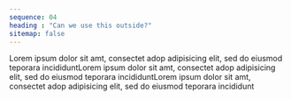 ```yaml
---
sequence: 04
heading : "Can we use this outside?"
sitemap: false
---
```

Lorem ipsum dolor sit amt, consectet adop adipisicing elit, sed do eiusmod teporara incididuntLorem ipsum dolor sit amt, consectet adop adipisicing elit, sed do eiusmod teporara incididuntLorem ipsum dolor sit amt, consectet adop adipisicing elit, sed do eiusmod teporara incididunt